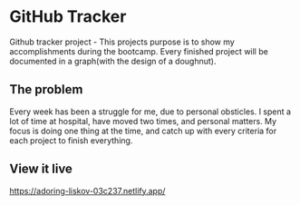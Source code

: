 # GitHub Tracker

Github tracker project - This projects purpose is to show my accomplishments during the bootcamp. Every finished project will be documented in a graph(with the design of a doughnut). 

## The problem

Every week has been a struggle for me, due to personal obsticles. I spent a lot of time at hospital, have moved two times, and personal matters. My focus is doing one thing at the time, and catch up with every criteria for each project to finish everything.

## View it live

https://adoring-liskov-03c237.netlify.app/
